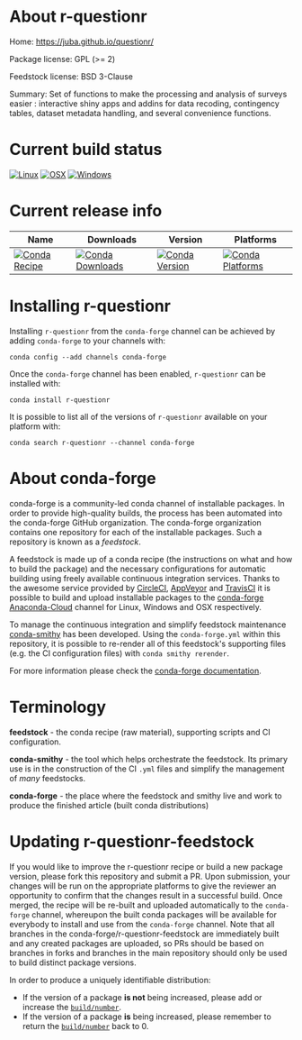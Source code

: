 About r-questionr
=================

Home: https://juba.github.io/questionr/

Package license: GPL (>= 2)

Feedstock license: BSD 3-Clause

Summary: Set of functions to make the processing and analysis of surveys easier : interactive shiny apps and addins for data recoding, contingency tables, dataset metadata handling, and several convenience functions.



Current build status
====================

[![Linux](https://img.shields.io/circleci/project/github/conda-forge/r-questionr-feedstock/master.svg?label=Linux)](https://circleci.com/gh/conda-forge/r-questionr-feedstock)
[![OSX](https://img.shields.io/travis/conda-forge/r-questionr-feedstock/master.svg?label=macOS)](https://travis-ci.org/conda-forge/r-questionr-feedstock)
[![Windows](https://img.shields.io/appveyor/ci/conda-forge/r-questionr-feedstock/master.svg?label=Windows)](https://ci.appveyor.com/project/conda-forge/r-questionr-feedstock/branch/master)

Current release info
====================

| Name | Downloads | Version | Platforms |
| --- | --- | --- | --- |
| [![Conda Recipe](https://img.shields.io/badge/recipe-r--questionr-green.svg)](https://anaconda.org/conda-forge/r-questionr) | [![Conda Downloads](https://img.shields.io/conda/dn/conda-forge/r-questionr.svg)](https://anaconda.org/conda-forge/r-questionr) | [![Conda Version](https://img.shields.io/conda/vn/conda-forge/r-questionr.svg)](https://anaconda.org/conda-forge/r-questionr) | [![Conda Platforms](https://img.shields.io/conda/pn/conda-forge/r-questionr.svg)](https://anaconda.org/conda-forge/r-questionr) |

Installing r-questionr
======================

Installing `r-questionr` from the `conda-forge` channel can be achieved by adding `conda-forge` to your channels with:

```
conda config --add channels conda-forge
```

Once the `conda-forge` channel has been enabled, `r-questionr` can be installed with:

```
conda install r-questionr
```

It is possible to list all of the versions of `r-questionr` available on your platform with:

```
conda search r-questionr --channel conda-forge
```


About conda-forge
=================

conda-forge is a community-led conda channel of installable packages.
In order to provide high-quality builds, the process has been automated into the
conda-forge GitHub organization. The conda-forge organization contains one repository
for each of the installable packages. Such a repository is known as a *feedstock*.

A feedstock is made up of a conda recipe (the instructions on what and how to build
the package) and the necessary configurations for automatic building using freely
available continuous integration services. Thanks to the awesome service provided by
[CircleCI](https://circleci.com/), [AppVeyor](https://www.appveyor.com/)
and [TravisCI](https://travis-ci.org/) it is possible to build and upload installable
packages to the [conda-forge](https://anaconda.org/conda-forge)
[Anaconda-Cloud](https://anaconda.org/) channel for Linux, Windows and OSX respectively.

To manage the continuous integration and simplify feedstock maintenance
[conda-smithy](https://github.com/conda-forge/conda-smithy) has been developed.
Using the ``conda-forge.yml`` within this repository, it is possible to re-render all of
this feedstock's supporting files (e.g. the CI configuration files) with ``conda smithy rerender``.

For more information please check the [conda-forge documentation](https://conda-forge.org/docs/).

Terminology
===========

**feedstock** - the conda recipe (raw material), supporting scripts and CI configuration.

**conda-smithy** - the tool which helps orchestrate the feedstock.
                   Its primary use is in the construction of the CI ``.yml`` files
                   and simplify the management of *many* feedstocks.

**conda-forge** - the place where the feedstock and smithy live and work to
                  produce the finished article (built conda distributions)


Updating r-questionr-feedstock
==============================

If you would like to improve the r-questionr recipe or build a new
package version, please fork this repository and submit a PR. Upon submission,
your changes will be run on the appropriate platforms to give the reviewer an
opportunity to confirm that the changes result in a successful build. Once
merged, the recipe will be re-built and uploaded automatically to the
`conda-forge` channel, whereupon the built conda packages will be available for
everybody to install and use from the `conda-forge` channel.
Note that all branches in the conda-forge/r-questionr-feedstock are
immediately built and any created packages are uploaded, so PRs should be based
on branches in forks and branches in the main repository should only be used to
build distinct package versions.

In order to produce a uniquely identifiable distribution:
 * If the version of a package **is not** being increased, please add or increase
   the [``build/number``](https://conda.io/docs/user-guide/tasks/build-packages/define-metadata.html#build-number-and-string).
 * If the version of a package **is** being increased, please remember to return
   the [``build/number``](https://conda.io/docs/user-guide/tasks/build-packages/define-metadata.html#build-number-and-string)
   back to 0.
